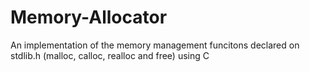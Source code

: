 # Memory-Allocator
An implementation of the memory management funcitons declared on stdlib.h (malloc, calloc, realloc and free) using C
